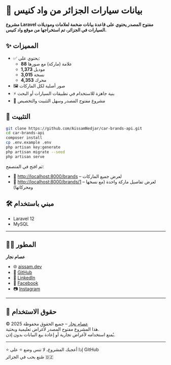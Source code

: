# 🚗 بيانات سيارات الجزائر من واد كنيس

**مشروع Laravel مفتوح المصدر يحتوي على قاعدة بيانات ضخمة لعلامات وموديلات السيارات في الجزائر، تم استخراجها من موقع واد كنيس.**

## ✨ المميزات

- ✅ يحتوي على:
  - **88** علامة (ماركة) مع صورها
  - **1,373** موديل
  - **3,015** نسخة
  - **4,353** محرك
- 🖼️ صور أصلية لكل الماركات
- ⚡️ بنية جاهزة للاستخدام في تطبيقات السيارات أو البحث
- 📂 مشروع مفتوح المصدر وسهل التثبيت والتخصيص

## 🚀 التثبيت

```bash
git clone https://github.com/AissamNedjar/car-brands-api.git
cd car-brands-api
composer install
cp .env.example .env
php artisan key:generate
php artisan migrate --seed
php artisan serve
```

ثم افتح في المتصفح:

- 🔗 [http://localhost:8000/brands](http://localhost:8000/brands) – لعرض جميع الماركات
- 🔗 [http://localhost:8000/brands/1](http://localhost:8000/brands/1) – لعرض تفاصيل ماركة واحدة (مع نسخها ومحركاتها)

## 🛠️ مبني باستخدام

- Laravel 12
- MySQL

---

## 👨‍💻 المطور

**عصام نجار**

- 🌐 [aissam.dev](https://aissam.dev)
- 🐙 [GitHub](https://github.com/AissamNedjar)
- 💼 [LinkedIn](https://www.linkedin.com/in/aissam-nedjar/)
- 📘 [Facebook](https://www.facebook.com/aissam.nedjar.43/)
- 📷 [Instagram](https://www.instagram.com/aissamnedjar43/)

---

## 📄 حقوق الاستخدام

© 2025 [عصام نجار](https://aissam.dev) – جميع الحقوق محفوظة  
هذا المشروع مفتوح المصدر لأغراض تعليمية وبحثية.  
يُمنع استخدامه لأغراض تجارية أو إعادة بيع البيانات بدون إذن.

---

⭐ إذا أعجبك المشروع، لا تنس وضع ⭐ على GitHub  
صُنع بحب في الجزائر 🇩🇿